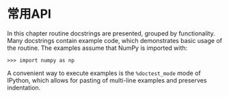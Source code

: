 # 常用API

In this chapter routine docstrings are presented, grouped by functionality. Many docstrings contain example code, which demonstrates basic usage of the routine. The examples assume that NumPy is imported with:

```pyhton
>>> import numpy as np
```

A convenient way to execute examples is the ``%doctest_mode`` mode of IPython, which allows for pasting of multi-line examples and preserves indentation.
